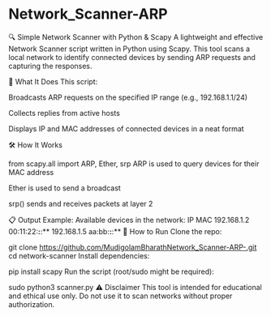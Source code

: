 # Network_Scanner-ARP
🔍 Simple Network Scanner with Python & Scapy
A lightweight and effective Network Scanner script written in Python using Scapy. This tool scans a local network to identify connected devices by sending ARP requests and capturing the responses.

🧠 What It Does
This script:

Broadcasts ARP requests on the specified IP range (e.g., 192.168.1.1/24)

Collects replies from active hosts

Displays IP and MAC addresses of connected devices in a neat format

🛠️ How It Works

from scapy.all import ARP, Ether, srp
ARP is used to query devices for their MAC address

Ether is used to send a broadcast

srp() sends and receives packets at layer 2

📋 Output Example:
Available devices in the network:
IP                  MAC
192.168.1.2         00:11:22:**:**:**
192.168.1.5         aa:bb:**:**:**
🚀 How to Run
Clone the repo:

git clone https://github.com/MudigolamBharathNetwork_Scanner-ARP-.git
cd network-scanner
Install dependencies:

pip install scapy
Run the script (root/sudo might be required):

sudo python3 scanner.py
⚠️ Disclaimer
This tool is intended for educational and ethical use only. Do not use it to scan networks without proper authorization.

